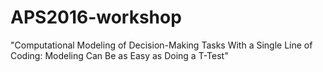 # APS2016-workshop
"Computational Modeling of Decision-Making Tasks With a Single Line of Coding: Modeling Can Be as Easy as Doing a T-Test"
